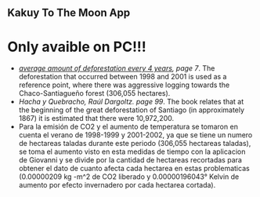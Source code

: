 
## Kakuy To The Moon App

# Only avaible on PC!!!

 - [_average amount of deforestation every 4 years_](http://www.ecopuerto.com/Bicentenario/informes/INFDEFORenARGENT2004.pdf)_, page 7_. The deforestation that occurred between 1998 and 2001 is used as a reference point, where there was aggressive logging towards the Chaco-Santiagueño forest (306,055 hectares).
 - _Hacha y Quebracho, Raúl Dargoltz. page 99_. The book relates that at the beginning of the great deforestation of Santiago (in approximately 1867) it is estimated that there were 10,972,200.
 - Para la emisión de CO2 y el aumento de temperatura se tomaron en cuenta el verano de 1998-1999 y 2001-2002, ya que se tiene un numero de hectareas taladas durante este periodo (306,055 hectareas taladas), se toma el aumento visto en esta medidas de tiempo con la aplicacion de Giovanni y se divide por la cantidad de hectareas recortadas para obtener el dato de cuanto afecta cada hectarea en estas problematicas (0.00000209 kg -m^2 de CO2 liberado y 0.00000196043° Kelvin de aumento por efecto invernadero por cada hectarea cortada).

